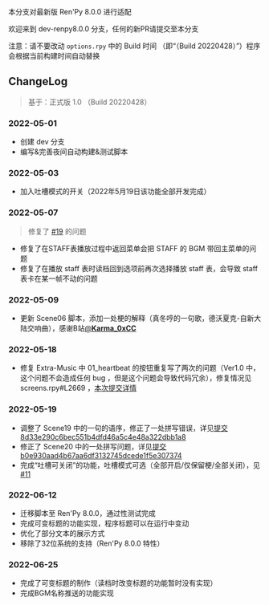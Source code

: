 本分支对最新版 Ren'Py 8.0.0 进行适配

欢迎来到 dev-renpy8.0.0 分支，任何的新PR请提交至本分支

注意：请不要改动 `options.rpy` 中的 Build 时间 （即“（Build 20220428）”）程序会根据当前构建时间自动替换

## ChangeLog

> 基于：正式版 1.0 （Build 20220428）

### 2022-05-01

- 创建 dev 分支
- 编写&完善夜间自动构建&测试脚本

### 2022-05-03

- 加入吐槽模式的开关（2022年5月19日该功能全部开发完成）

### 2022-05-07

> 修复了 [#19](https://github.com/luckykeeper/LOVE69_renpy_remaster/issues/19) 的问题

- 修复了在STAFF表播放过程中返回菜单会把 STAFF 的 BGM 带回主菜单的问题
- 修复了在播放 staff 表时读档回到选项前再次选择播放 staff 表，会导致 staff 表卡在某一帧不动的问题

### 2022-05-09

- 更新 Scene06 脚本，添加一处梗的解释（真冬哼的一句歌，德沃夏克-自新大陆交响曲），感谢B站[@**Karma_0xCC**](https://space.bilibili.com/12020130)

### 2022-05-18

- 修复 Extra-Music 中 01_heartbeat 的按钮重复写了两次的问题（Ver1.0 中，这个问题不会造成任何 bug ，但是这个问题会导致代码冗余），修复情况见 screens.rpy#L2669 ，[本次提交详情](https://github.com/luckykeeper/LOVE69_renpy_remaster/commit/da8c40d2eb6d9a7d0d6c30e3978c34ad73c48092?diff=split)

### 2022-05-19

- 调整了 Scene19 中的一句的语序，修正了一处拼写错误，详见[提交8d33e290c6bec551b4dfd46a5c4e48a322dbb1a8](https://github.com/luckykeeper/LOVE69_renpy_remaster/commit/8d33e290c6bec551b4dfd46a5c4e48a322dbb1a8)
- 修正了 Scene20 中的一处拼写问题，详见[提交b0e930aad4b67aa6df3132745dcede1f5e307374](https://github.com/luckykeeper/LOVE69_renpy_remaster/commit/b0e930aad4b67aa6df3132745dcede1f5e307374)
- 完成“吐槽可关闭”的功能，吐槽模式可选（全部开启/仅保留梗/全部关闭），见 [#11](https://github.com/luckykeeper/LOVE69_renpy_remaster/issues/11)

### 2022-06-12

- 迁移脚本至 Ren'Py 8.0.0，通过性测试完成
- 完成可变标题的功能实现，程序标题可以在运行中变动
- 优化了部分文本的展示方式
- 移除了32位系统的支持（Ren'Py 8.0.0 特性）

### 2022-06-25

- 完成了可变标题的制作（读档时改变标题的功能暂时没有实现）
- 完成BGM名称推送的功能实现
